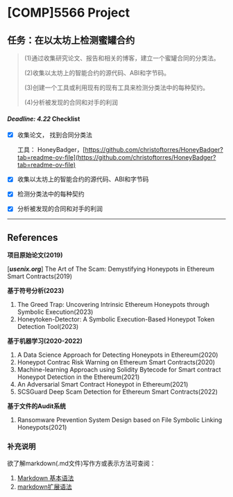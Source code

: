 # [COMP]5566 Project

## 任务：在以太坊上检测蜜罐合约
> 
> (1)通过收集研究论文、报告和相关的博客，建立一个蜜罐合同的分类法。
> 
> (2)收集以太坊上的智能合约的源代码、ABI和字节码。
> 
> (3)创建一个工具或利用现有的现有工具来检测分类法中的每种契约。
> 
> (4)分析被发现的合同和对手的利润
> 

#### **_Deadline: 4.22_** Checklist

- [x] 收集论文， 找到合同分类法

  工具： HoneyBadger，[https://github.com/christoftorres/HoneyBadger?tab=readme-ov-file](https://github.com/christoftorres/HoneyBadger?tab=readme-ov-file)

- [x] 收集以太坊上的智能合约的源代码、ABI和字节码

- [x] 检测分类法中的每种契约

- [x] 分析被发现的合同和对手的利润

---

## **References**

**项目原始论文(2019)**

[**_usenix.org_**] The Art of The Scam: Demystifying Honeypots in Ethereum Smart Contracts(2019)

**基于符号分析(2023)**

1. The Greed Trap: Uncovering Intrinsic Ethereum Honeypots through Symbolic Execution(2023)
2. Honeytoken-Detector: A Symbolic Execution-Based Honeypot Token Detection Tool(2023)

**基于机器学习(2020-2022)**

1. A Data Science Approach for Detecting Honeypots in Ethereum(2020)
2. Honeypot Contrac Risk Warning on Ethereum Smart Contracts(2020)
3. Machine-learning Approach using Solidity Bytecode for Smart contract Honeypot Detection in the Ethereum(2021)
4. An Adversarial Smart Contract Honeypot in Ethereum(2021)
5. SCSGuard Deep Scam Detection for Ethereum Smart Contracts(2022)

**基于文件的Audit系统**
1. Ransomware Prevention System Design based on File Symbolic Linking Honeypots(2021)


### 补充说明

欲了解markdown(.md文件)写作方或表示方法可查阅：
1. [Markdown 基本语法](https://markdown.com.cn/basic-syntax/ "markdown基础语法")
2. [markdown扩展语法](https://markdown.com.cn/extended-syntax/ "markdown扩展语法")

